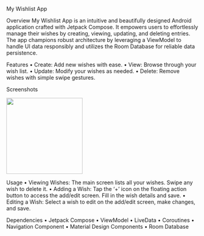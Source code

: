 My Wishlist App

Overview
My Wishlist App is an intuitive and beautifully designed Android application crafted with Jetpack Compose. It empowers users to effortlessly manage their wishes by creating, viewing, updating, and deleting entries. The app champions robust architecture by leveraging a ViewModel to handle UI data responsibly and utilizes the Room Database for reliable data persistence.

Features
•	Create: Add new wishes with ease.
•	View: Browse through your wish list.
•	Update: Modify your wishes as needed.
•	Delete: Remove wishes with simple swipe gestures.

Screenshots

<img src="https://github.com/adityasinghkushwah17/WishList_App/assets/130901654/f450a154-776e-4c44-8612-0d2a95b39db5" height="200" />

Usage
•	Viewing Wishes: The main screen lists all your wishes. Swipe any wish to delete it.
•	Adding a Wish: Tap the ‘+’ icon on the floating action button to access the add/edit screen. Fill in the wish details and save.
•	Editing a Wish: Select a wish to edit on the add/edit screen, make changes, and save.

Dependencies
•	Jetpack Compose
•	ViewModel
•	LiveData
•	Coroutines
•	Navigation Component
•	Material Design Components
•	Room Database

